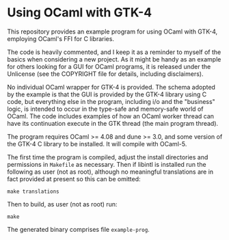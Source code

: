 Using OCaml with GTK-4
======================

This repository provides an example program for using OCaml with
GTK-4, employing OCaml's FFI for C libraries.

The code is heavily commented, and I keep it as a reminder to myself
of the basics when considering a new project.  As it might be handy as
an example for others looking for a GUI for OCaml programs, it is
released under the Unlicense (see the COPYRIGHT file for details,
including disclaimers).

No individual OCaml wrapper for GTK-4 is provided.  The schema adopted
by the example is that the GUI is provided by the GTK-4 library using
C code, but everything else in the program, including i/o and the
"business" logic, is intended to occur in the type-safe and
memory-safe world of OCaml.  The code includes examples of how an
OCaml worker thread can have its continuation execute in the GTK
thread (the main program thread).

The program requires OCaml >= 4.08 and dune >= 3.0, and some version
of the GTK-4 C library to be installed.  It will compile with OCaml-5.

The first time the program is compiled, adjust the install directories
and permissions in `Makefile` as necessary.  Then if libintl is
installed run the following as user (not as root), although no
meaningful translations are in fact provided at present so this can be
omitted:

```
make translations
```

Then to build, as user (not as root) run:

```
make
```

The generated binary comprises file `example-prog`.

